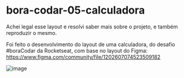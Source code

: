 ﻿# bora-codar-05-calculadora
 
Achei legal esse layout e resolvi saber mais sobre o projeto, e também reproduzir o mesmo.

Foi feito o desenvolvimento do layout de uma calculadora, do desafio #boraCodar da Rocketseat, com base no layout do Figma: https://www.figma.com/community/file/1202607074523509182

![image](https://user-images.githubusercontent.com/19895734/218757100-c3bdefb3-83b0-441e-8a16-1212f3d4a250.png)

